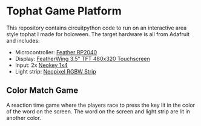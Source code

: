 # Tophat Game Platform

This repository contains circuitpython code to run on an interactive area style tophat I made for holoween. The target hardware is all from Adafruit and includes:

* Microcontroller: [Feather RP2040](https://www.adafruit.com/product/4884)
* Display: [FeatherWing 3.5" TFT 480x320 Touchscreen](https://www.adafruit.com/product/3651)
* Input: 2x [Neokey 1x4](https://www.adafruit.com/product/4980)
* Light strip: [Neopixel RGBW Strip](https://www.adafruit.com/product/2832)

## Color Match Game

A reaction time game where the players race to press the key lit in the color of the word on the screen. The word on the screen and light strip are lit in another color.
